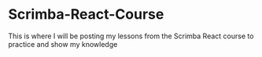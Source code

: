 # Scrimba-React-Course
This is where I will be posting my lessons from the Scrimba React course to practice and show my knowledge
